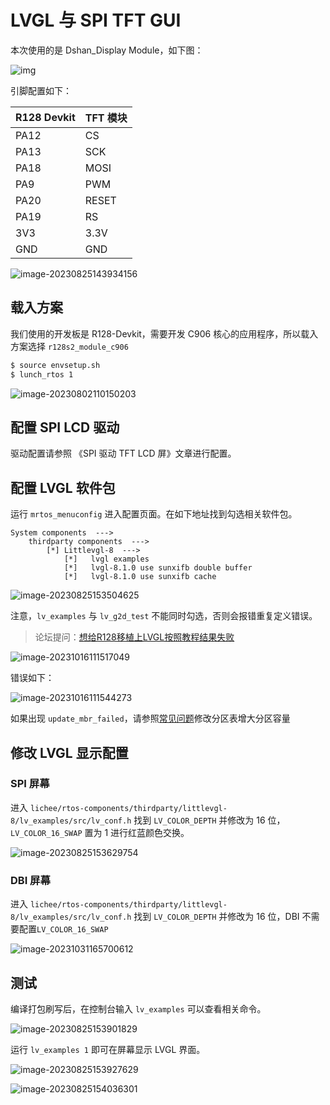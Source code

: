 # LVGL 与 SPI TFT GUI

本次使用的是 Dshan_Display Module，如下图：

![img](assets/post/lvgl_spi/O1CN01EnnPfh1adisHYyi4d_!!0-item_pic.jpg_Q75.jpg_.webp)

引脚配置如下：

| R128 Devkit | TFT 模块 |
| ----------- | -------- |
| PA12        | CS       |
| PA13        | SCK      |
| PA18        | MOSI     |
| PA9         | PWM      |
| PA20        | RESET    |
| PA19        | RS       |
| 3V3         | 3.3V     |
| GND         | GND      |

![image-20230825143934156](assets/post/lvgl_spi/image-20230825143934156.png)

## 载入方案

我们使用的开发板是 R128-Devkit，需要开发 C906 核心的应用程序，所以载入方案选择 `r128s2_module_c906`

```bash
$ source envsetup.sh 
$ lunch_rtos 1
```

![image-20230802110150203](assets/post/lvgl_spi/image-20230802110150203.png)

## 配置 SPI LCD 驱动

驱动配置请参照 《SPI 驱动 TFT LCD 屏》文章进行配置。

## 配置 LVGL 软件包

运行 `mrtos_menuconfig` 进入配置页面。在如下地址找到勾选相关软件包。

```
System components  --->
	thirdparty components  --->
		[*] Littlevgl-8  --->
			[*]   lvgl examples
			[*]   lvgl-8.1.0 use sunxifb double buffer
			[*]   lvgl-8.1.0 use sunxifb cache
```

![image-20230825153504625](assets/post/lvgl_spi/image-20230825153504625.png)

注意，`lv_examples` 与 `lv_g2d_test` 不能同时勾选，否则会报错重复定义错误。

> 论坛提问：[想给R128移植上LVGL按照教程结果失败](https://bbs.aw-ol.com/topic/4421/share/1)

![image-20231016111517049](assets/post/lvgl_spi/image-20231016111517049.png)

错误如下：

![image-20231016111544273](assets/post/lvgl_spi/image-20231016111544273.png)

如果出现 `update_mbr_failed`，请参照[常见问题](/others/faq)修改分区表增大分区容量

## 修改 LVGL 显示配置

### SPI 屏幕

进入 `lichee/rtos-components/thirdparty/littlevgl-8/lv_examples/src/lv_conf.h` 找到 `LV_COLOR_DEPTH` 并修改为 16 位，`LV_COLOR_16_SWAP` 置为 1 进行红蓝颜色交换。

![image-20230825153629754](assets/post/lvgl_spi/image-20230825153629754.png)

### DBI 屏幕

进入 `lichee/rtos-components/thirdparty/littlevgl-8/lv_examples/src/lv_conf.h` 找到 `LV_COLOR_DEPTH` 并修改为 16 位，DBI 不需要配置`LV_COLOR_16_SWAP` 

![image-20231031165700612](assets/post/lvgl_spi/image-20231031165700612.png)

## 测试

编译打包刷写后，在控制台输入 `lv_examples`  可以查看相关命令。

![image-20230825153901829](assets/post/lvgl_spi/image-20230825153901829.png)

运行 `lv_examples 1` 即可在屏幕显示 LVGL 界面。

![image-20230825153927629](assets/post/lvgl_spi/image-20230825153927629.png)

![image-20230825154036301](assets/post/lvgl_spi/image-20230825154036301.png)

